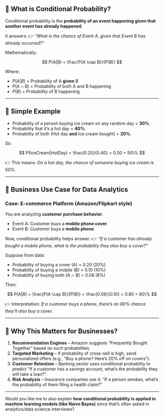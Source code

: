 

## 🔹 What is Conditional Probability?

Conditional probability is the **probability of an event happening given that another event has already happened**.

It answers:
👉 *“What is the chance of Event A, given that Event B has already occurred?”*

Mathematically:

$$
P(A|B) = \frac{P(A \cap B)}{P(B)}
$$

Where:

* $P(A|B)$ = Probability of A **given** B
* $P(A \cap B)$ = Probability of both A and B happening
* $P(B)$ = Probability of B happening

---

## 🔹 Simple Example

* Probability of a person buying ice cream on any random day = **30%**.
* Probability that it’s a hot day = **40%**.
* Probability of both (Hot day **and** Ice cream bought) = **20%**.

So:

$$
P(IceCream|HotDay) = \frac{0.20}{0.40} = 0.50 = 50\%
$$

👉 This means: *On a hot day, the chance of someone buying ice cream is 50%.*

---

## 🔹 Business Use Case for Data Analytics

### **Case: E-commerce Platform (Amazon/Flipkart style)**

You are analyzing **customer purchase behavior**.

* Event A: Customer buys a **mobile phone cover**.
* Event B: Customer buys a **mobile phone**.

Now, conditional probability helps answer:
👉 *“If a customer has already bought a mobile phone, what is the probability they also buy a cover?”*

Suppose from data:

* Probability of buying a cover (A) = 0.20 (20%)
* Probability of buying a mobile (B) = 0.10 (10%)
* Probability of buying both (A ∩ B) = 0.08 (8%)

Then:

$$
P(A|B) = \frac{P(A \cap B)}{P(B)} = \frac{0.08}{0.10} = 0.80 = 80\%
$$

👉 Interpretation: *If a customer buys a phone, there’s an 80% chance they’ll also buy a cover.*

---

## 🔹 Why This Matters for Businesses?

1. **Recommendation Engines** – Amazon suggests “Frequently Bought Together” based on such probabilities.
2. **Targeted Marketing** – If probability of cross-sell is high, send personalized offers (e.g., “Buy a phone? Here’s 20% off on covers”).
3. **Customer Retention** – Banking sector uses conditional probability to predict “If a customer has a savings account, what’s the probability they will take a loan?”.
4. **Risk Analysis** – Insurance companies use it: “If a person smokes, what’s the probability of them filing a health claim?”

---


Would you like me to also explain **how conditional probability is applied in machine learning models (like Naive Bayes)** since that’s often asked in analytics/data science interviews?
